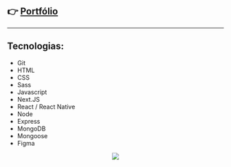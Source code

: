 ## 👉 [Portfólio](https://luciano44.github.io/)
---

## Tecnologias:

- Git
- HTML
- CSS
- Sass
- Javascript
- Next.JS
- React / React Native
- Node
- Express
- MongoDB
- Mongoose
- Figma

<p align="center">
  <img src="https://i.ibb.co/W0zpnpf/Outline-Color.png" />
</p>

<!--
**luciano44/luciano44** is a ✨ _special_ ✨ repository because its `README.md` (this file) appears on your GitHub profile.

Here are some ideas to get you started:

- 🔭 I’m currently working on ...
- 🌱 I’m currently learning ...
- 👯 I’m looking to collaborate on ...
- 🤔 I’m looking for help with ...
- 💬 Ask me about ...
- 📫 How to reach me: ...
- 😄 Pronouns: ...
- ⚡ Fun fact: ...
-->
